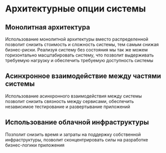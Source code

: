 # Архитектурные опции системы

## Монолитная архитектура
Использование монолитной архитектуры вместо распределенной позволит снизить стоимость и сложность системы, тем самым снижая бизнес-риски. Реализуя систему без состояния мы так же можем горизонтально масштабировать систему, что позволит выдерживать требуемую нагрузку и обеспечить требуемую доступность системы

## Асинхронное взаимодействие между частями системы
Использование асинхронного взаимодействия между системы позволит снизить связность между сервисами, обеспечить независимое тестирование и развертывание приложений

## Использование облачной инфраструктуры
Позполит снизить время и затраты на поддержку собственной инфраструктуры, позволит сконцентрировать силы на разработке бизнес-логики приложения
